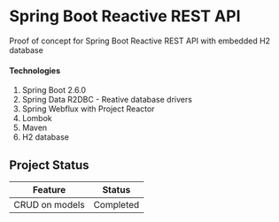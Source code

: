 # Spring Boot Reactive REST API 
Proof of concept for Spring Boot Reactive REST API with embedded H2 database


#### Technologies
1. Spring Boot 2.6.0
2. Spring Data R2DBC - Reative database drivers
3. Spring Webflux with Project Reactor
4. Lombok
5. Maven
6. H2 database


## Project Status


|Feature|Status  |
|--|--|
|CRUD on models|Completed  |
